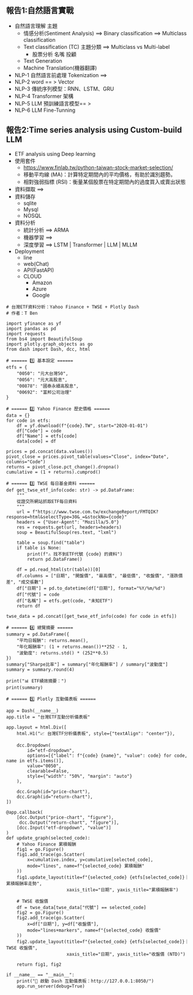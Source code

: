 ## 報告1:自然語言實戰
- 自然語言理解 主題
  - 情感分析(Sentiment Analysis) ==> Binary classification ==> Multiclass classification 
  - Text classification (TC) 主題分類 ==> Multiclass vs Multi-label
    - 股票分析  名嘴  投顧 
  - Text Generation
  - Machine Translation(機器翻譯)
- NLP-1 自然語言前處理 Tokenization ==>
- NLP-2 word == > Vector
- NLP-3 傳統序列模型：RNN、LSTM、GRU
- NLP-4 Transformer 架構
- NLP-5 LLM 預訓練語言模型== >
- NLP-6 LLM Fine-Tunning



## 報告2:Time series analysis using Custom-build LLM
- ETF analysis using Deep learning
- 使用套件
  - https://www.finlab.tw/python-taiwan-stock-market-selection/
  - 移動平均線 (MA)：計算特定期間內的平均價格，有助於識別趨勢。
  - 相對強弱指標 (RSI)：衡量某個股票在特定期間內的過度買入或賣出狀態 
- 資料擷取 ==>
- 資料儲存
  - sqlite
  - Mysql
  - NOSQL
- 資料分析
  - 統計分析 ==> ARMA
  - 機器學習 ==>
  - 深度學習 ==> LSTM | Transformer | LLM | MLLM
- Deployment
  - line
  - web(Chat)
  - API(FastAPI)
  - CLOUD
    - Amazon
    - Azure
    - Google  
```
# 台灣ETF資料分析：Yahoo Finance + TWSE + Plotly Dash
# 作者：T Ben

import yfinance as yf
import pandas as pd
import requests
from bs4 import BeautifulSoup
import plotly.graph_objects as go
from dash import Dash, dcc, html

# ====== 1️⃣ 基本設定 ======
etfs = {
    "0050": "元大台灣50",
    "0056": "元大高股息",
    "00878": "國泰永續高股息",
    "00692": "富邦公司治理"
}

# ====== 2️⃣ Yahoo Finance 歷史價格 ======
data = {}
for code in etfs:
    df = yf.download(f"{code}.TW", start="2020-01-01")
    df["Code"] = code
    df["Name"] = etfs[code]
    data[code] = df

prices = pd.concat(data.values())
pivot_close = prices.pivot_table(values="Close", index="Date", columns="Code")
returns = pivot_close.pct_change().dropna()
cumulative = (1 + returns).cumprod()

# ====== 3️⃣ TWSE 每日基金資料 ======
def get_twse_etf_info(code: str) -> pd.DataFrame:
    """
    從證交所網站抓取ETF每日資料
    """
    url = f"https://www.twse.com.tw/exchangeReport/FMTQIK?response=html&selectType=30&_=&stockNo={code}"
    headers = {"User-Agent": "Mozilla/5.0"}
    res = requests.get(url, headers=headers)
    soup = BeautifulSoup(res.text, "lxml")

    table = soup.find("table")
    if table is None:
        print(f"⚠️ 找不到ETF代號 {code} 的資料")
        return pd.DataFrame()

    df = pd.read_html(str(table))[0]
    df.columns = ["日期", "開盤價", "最高價", "最低價", "收盤價", "漲跌價差", "成交張數"]
    df["日期"] = pd.to_datetime(df["日期"], format="%Y/%m/%d")
    df["代號"] = code
    df["名稱"] = etfs.get(code, "未知ETF")
    return df

twse_data = pd.concat([get_twse_etf_info(code) for code in etfs])

# ====== 4️⃣ 總覽摘要 ======
summary = pd.DataFrame({
    "平均日報酬": returns.mean(),
    "年化報酬率": (1 + returns.mean())**252 - 1,
    "波動度": returns.std() * (252**0.5)
})
summary["Sharpe比率"] = summary["年化報酬率"] / summary["波動度"]
summary = summary.round(4)

print("📊 ETF績效摘要：")
print(summary)

# ====== 5️⃣ Plotly 互動儀表板 ======

app = Dash(__name__)
app.title = "台灣ETF互動分析儀表板"

app.layout = html.Div([
    html.H1("📈 台灣ETF分析儀表板", style={"textAlign": "center"}),
    
    dcc.Dropdown(
        id="etf-dropdown",
        options=[{"label": f"{code} {name}", "value": code} for code, name in etfs.items()],
        value="0050",
        clearable=False,
        style={"width": "50%", "margin": "auto"}
    ),
    
    dcc.Graph(id="price-chart"),
    dcc.Graph(id="return-chart"),
])

@app.callback(
    [dcc.Output("price-chart", "figure"),
     dcc.Output("return-chart", "figure")],
    [dcc.Input("etf-dropdown", "value")]
)
def update_graph(selected_code):
    # Yahoo Finance 累積報酬
    fig1 = go.Figure()
    fig1.add_trace(go.Scatter(
        x=cumulative.index, y=cumulative[selected_code],
        mode="lines", name=f"{selected_code} 累積報酬"
    ))
    fig1.update_layout(title=f"{selected_code} {etfs[selected_code]}｜累積報酬率走勢",
                       xaxis_title="日期", yaxis_title="累積報酬率")

    # TWSE 收盤價
    df = twse_data[twse_data["代號"] == selected_code]
    fig2 = go.Figure()
    fig2.add_trace(go.Scatter(
        x=df["日期"], y=df["收盤價"],
        mode="lines+markers", name=f"{selected_code} 收盤價"
    ))
    fig2.update_layout(title=f"{selected_code} {etfs[selected_code]}｜TWSE 收盤價",
                       xaxis_title="日期", yaxis_title="收盤價 (NTD)")

    return fig1, fig2

if __name__ == "__main__":
    print("🚀 啟動 Dash 互動儀表板：http://127.0.0.1:8050/")
    app.run_server(debug=True)

```
